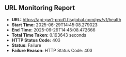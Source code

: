 ## URL Monitoring Report

- **URL:** https://api-gw1-prod1.fisglobal.com/gw/v1/health
- **Start Time:** 2025-06-29T14:45:08.279023
- **End Time:** 2025-06-29T14:45:08.472666
- **Total Time Taken:** 0.193643 seconds
- **HTTP Status Code:** 403
- **Status:** Failure
- **Failure Reason:** HTTP Status Code: 403
